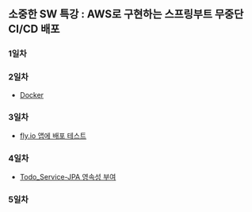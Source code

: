 ## 소중한 SW 특강 : AWS로 구현하는 스프링부트 무중단 CI/CD 배포

### 1일차


### 2일차
- [Docker](https://github.com/YeongJae0114/TIL/blob/main/Spring-Boot-CI-CD/day-2.md)
		

### 3일차
- [fly.io 앱에 배포 테스트](https://github.com/YeongJae0114/TIL/blob/main/Spring-Boot-CI-CD/day-2.md)


### 4일차
- [Todo_Service-JPA 영속성 부여](https://github.com/YeongJae0114/Todo_Service)


### 5일차
